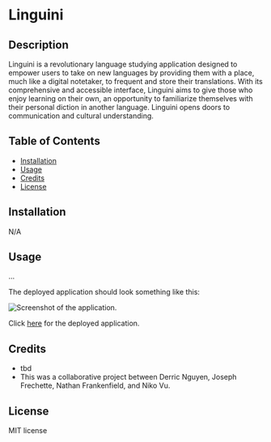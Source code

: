 # Linguini

## Description

Linguini is a revolutionary language studying application designed to empower users to take on new languages by providing them with a place, much like a digital notetaker, to frequent and store their translations.  With its comprehensive and accessible interface, Linguini aims to give those who enjoy learning on their own, an opportunity to familiarize themselves with their personal diction in another language. Linguini opens doors to communication and cultural understanding.

## Table of Contents

- [Installation](#installation)
- [Usage](#usage)
- [Credits](#credits)
- [License](#license)

## Installation

N/A

## Usage

...

The deployed application should look something like this:

![Screenshot of the application.](/assets/media/screenshot.png)

Click [here](https://sleepy-falls-58292-6e9dbe7eb148.herokuapp.com/) for the deployed application.

## Credits

* tbd
* This was a collaborative project between Derric Nguyen, Joseph Frechette, Nathan Frankenfield, and Niko Vu.

## License

MIT license
